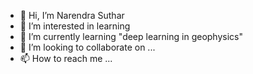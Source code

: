 - 👋 Hi, I’m Narendra Suthar
- 👀 I’m interested in learning
- 🌱 I’m currently learning "deep learning in geophysics"
- 💞️ I’m looking to collaborate on ...
- 📫 How to reach me ...

<!---
Narendra2468/Narendra2468 is a ✨ special ✨ repository because its `README.md` (this file) appears on your GitHub profile.
You can click the Preview link to take a look at your changes.
--->
